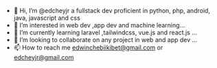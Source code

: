 - 👋 Hi, I’m @edcheyjr a fullstack dev proficient in python, php, android, java, javascript and css
- 👀 I’m interested in web dev ,app dev and machine learning...
- 🌱 I’m currently learning laravel ,tailwindcss, vue.js and react.js ...
- 💞️ I’m looking to collaborate on any project in web and app dev ...
- 📫 How to reach me edwinchebiikibet@gmail.com or edcheyjr@gmail.com

<!---
edcheyjr/edcheyjr is a ✨ special ✨ repository because its `README.md` (this file) appears on your GitHub profile.
You can click the Preview link to take a look at your changes.
--->
